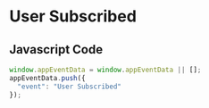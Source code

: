 # User Subscribed

## Javascript Code
```js
window.appEventData = window.appEventData || [];
appEventData.push({
  "event": "User Subscribed"
});
```




